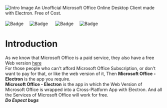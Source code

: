 ![Intro Image](https://user-images.githubusercontent.com/68941022/110233697-b6bc4a80-7f4b-11eb-82f1-db68eecfe517.png)
An Unofficial Microsoft Office Online Desktop Client made with Electron. Free of Cost. <br /><br />
![Badge](https://img.shields.io/badge/Made%20With%20♥-by%20Agam-orange?style=for-the-badge)&nbsp;&nbsp;&nbsp;&nbsp;&nbsp;![Badge](https://img.shields.io/badge/Powered%20by-Electron-red?logo=Electron&logoColor=white&style=for-the-badge) &nbsp;&nbsp;&nbsp;&nbsp;&nbsp;![Badge](https://img.shields.io/badge/Version-1.0.0-yellowgreen?style=for-the-badge&logo=Microsoft-Office&logoColor=white)&nbsp;&nbsp;&nbsp;&nbsp;&nbsp;![Badge](https://img.shields.io/badge/license-MIT-blue?style=for-the-badge)<br />
# Introduction
As we know that Microsoft Office is a paid service, they also have a free Web version [here](https://office.com)<br />
For those people who can't afford Microsoft Office Subscription, or don't want to pay for that, or like the web version of it, Then **Microsoft Office - Electron** is the app you require.<br />
  **Microsoft Office - Electron** is the app in which the Web Version of Microsoft Office is wrapped into a Cross-Platform App with Electron. And all the Services of Microsoft Office will work for free.
<br />***Do Expect bugs***

